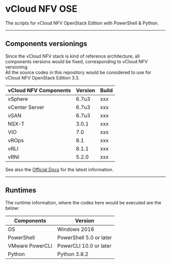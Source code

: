 # vCloud NFV OSE

The scripts for vCloud NFV OpenStack Edition with PowerShell & Python.  

***

## Components versionings

Since the vCloud NFV stack is kind of reference architecture, all components versions would be fixed, corresponding to vCloud NFV versioning.  
All the source codes in this repository would be considered to use for vCloud NFV OpenStack Edition 3.3.  

| vCloud NFV Components | Version | Build |
| --- | --- | --- |
| vSphere | 6.7u3 | xxx |
| vCenter Server | 6.7u3 | xxx |
| vSAN | 6.7u3 | xxx |
| NSX-T | 3.0.1 | xxx |
| VIO | 7.0 | xxx |
| vROps | 8.1 | xxx |
| vRLI | 8.1.1 | xxx |
| vRNI | 5.2.0 | xxx |
  
See also the [Official Docs](https://docs.vmware.com/en/VMware-vCloud-NFV-OpenStack-Edition/index.html) for the latest information.  

***

## Runtimes

The runtime information, where the codes here would be executed are the below:  

| Components | Version |
| --- | --- |
| OS | Windows 2016 |
| PowerShell | PowerShell 5.0 or later |
| VMware PowerCLI | PowerCLI 10.0 or later |
| Python | Python 3.8.2 |
